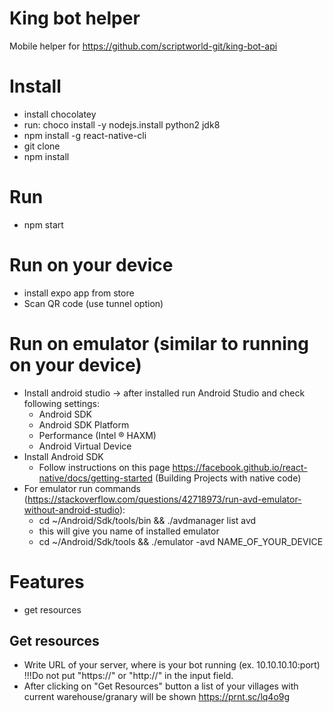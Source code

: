 # King bot helper
Mobile helper for https://github.com/scriptworld-git/king-bot-api

# Install
  - install chocolatey
  - run: choco install -y nodejs.install python2 jdk8
  - npm install -g react-native-cli
  - git clone
  - npm install

# Run
  - npm start

# Run on your device
  - install expo app from store
  - Scan QR code (use tunnel option)

# Run on emulator (similar to running on your device)
  - Install android studio -> after installed run Android Studio and check following settings:
    - Android SDK
    - Android SDK Platform
    - Performance (Intel ® HAXM)
    - Android Virtual Device
  - Install Android SDK
    - Follow instructions on this page https://facebook.github.io/react-native/docs/getting-started   (Building Projects with native code)
  - For emulator run commands (https://stackoverflow.com/questions/42718973/run-avd-emulator-without-android-studio):
    - cd ~/Android/Sdk/tools/bin && ./avdmanager list avd
    - this will give you name of installed emulator
    - cd ~/Android/Sdk/tools && ./emulator -avd NAME_OF_YOUR_DEVICE
  

# Features
  - get resources
  
## Get resources
  - Write URL of your server, where is your bot running (ex. 10.10.10.10:port) !!!Do not put "https://" or "http://" in the input field.
  - After clicking on "Get Resources" button a list of your villages with current warehouse/granary will be shown
  https://prnt.sc/lq4o9g